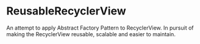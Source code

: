 # ReusableRecyclerView
An attempt to apply Abstract Factory Pattern to RecyclerView. In pursuit of making the RecyclerView reusable, scalable and easier to maintain.
